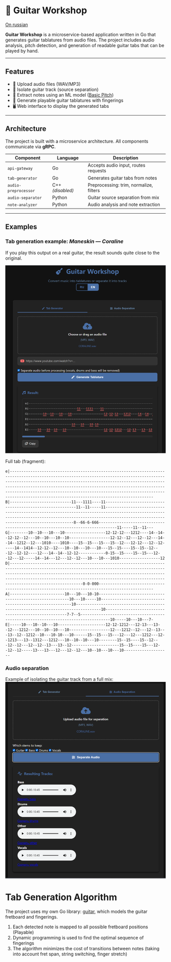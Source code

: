 # 🎸 Guitar Workshop
[On russian](./README.ru.md)

**Guitar Workshop** is a microservice-based application written in Go that generates guitar tablatures from audio files. The project includes audio analysis, pitch detection, and generation of readable guitar tabs that can be played by hand.

---

## Features

- 🎵 Upload audio files (WAV/MP3)
- 🎼 Isolate guitar track (source separation)
- 🧠 Extract notes using an ML model ([Basic Pitch](https://github.com/spotify/basic-pitch))
- 🎸 Generate playable guitar tablatures with fingerings
- 🖥️ Web interface to display the generated tabs

---

## Architecture

The project is built with a microservice architecture. All components communicate via **gRPC**.

| Component           | Language | Description                            |
|---------------------|----------|----------------------------------------|
| `api-gateway`       | Go       | Accepts audio input, routes requests   |
| `tab-generator`     | Go       | Generates guitar tabs from notes       |
| `audio-preprocessor`| C++ *(disabled)* | Preprocessing: trim, normalize, filters |
| `audio-separator`   | Python   | Guitar source separation from mix      |
| `note-analyzer`     | Python   | Audio analysis and note extraction     |

---

## Examples

### Tab generation example: *Maneskin — Coraline*

If you play this output on a real guitar, the result sounds quite close to the original.

![Tab example](./docs/example-tab.png)

Full tab (fragment):

```text
e|-----------------------------------------------------------------------------------------------------------------------------------------------------------------------------------------------------------------------------------------------------------------------------------------------------------------------------------------------------------------------------------------------------------------------------
B|---------------------------11---1111----11---------------------------------------------------------11--11-----11----------------------------------------------------------------------------------------------------------------------------------------------------------------------------------------------------8--66-6-666------------------------------------------------------------------------------11-----11--11---
G|--------10--10---10---10------------------12-12-12---1212----14--14--12-12--12---10--10---10--10------------------12-12--12---12--12---14--14--1212--12---1010----1010----15--15---15---15--12---12-12---12--12-----14--1414--12-12--12---10--10---10---10---15--15----15--15--12---12--12-12----12---14--14--12-12------------0-15--15----15--15---12--12---12-----14--14---12---12--12---10---10---1010------------------12
D|------------------------------------------------------------------------------------------------------------------------------------------------------------------------------------------------------------------------------------------------------------------------------------------------------------------------0-0-000----------------------------------------------------------------------------------------------
A|------------------------10---10---10-10---------------------------------------------------------10---10-----10---------------------------------------------------------10---------------------------------------------------------------------------------10-----------------------------------------------------7-7--5-----------------------------------------------------------------------------------10-----10---10---7-
E|-----10---10--10---10---------------------12-12-1212---12-13---13--12---1212---10--10--10---10------------------12---1212--12---12--13---13--12--1212--10---10-10---10------15--15---15---12---12---1212---12--1213---13--1312---1212---10--10--10---10--------15--15----15--12---12--12---12--12--13---13--12---------------------15--15----15---12--12--12-----13---13---12---12--12---10--10---10---10--------------------
```

### Audio separation
Example of isolating the guitar track from a full mix:
![Separation example](./docs/example-separation.png)

# Tab Generation Algorithm
The project uses my own Go library: [guitar](https://github.com/er-davo/guitar), which models the guitar fretboard and fingerings.

1. Each detected note is mapped to all possible fretboard positions (Playable)
2. Dynamic programming is used to find the optimal sequence of fingerings
3. The algorithm minimizes the cost of transitions between notes (taking into account fret span, string switching, finger stretch)